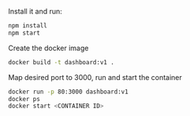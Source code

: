 
Install it and run:

```sh
npm install
npm start
```

Create the docker image

```sh
docker build -t dashboard:v1 .
```
Map desired port to 3000, run and start the container
```sh
docker run -p 80:3000 dashboard:v1 
docker ps
docker start <CONTAINER ID>
```

